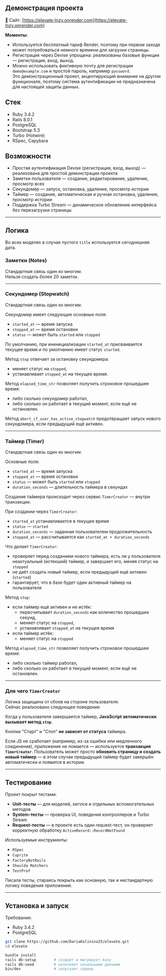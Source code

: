 ## Демонстрация проекта

🔗 Сайт: [https://elevate-lnzy.onrender.com](https://elevate-lnzy.onrender.com)

**Моменты:**
- Используется бесплатный тариф Render, поэтому при первом заходе может потребоваться немного времени для загрузки страницы.
- Регистрация через Devise упрощена: реализованы базовые функции — регистрация, вход, выход.
- Можно использовать фиктивную почту для регистрации `demo@example.com` и простой пароль, например `password`.  
  Это демонстрационный проект, акцентирующий внимание на другом функционале, поэтому система аутентификации не предназначена для настоящей защиты данных.

## Стек

- Ruby 3.4.2  
- Rails 8.0.1  
- PostgreSQL  
- Bootstrap 5.3  
- Turbo (Hotwire)  
- RSpec, Capybara  

## Возможности

- Простая аутентификация Devise (регистрация, вход, выход) — реализована для простой демонстрации проекта  
- Заметки пользователя — создание, редактирование, удаление, просмотр всех  
- Секундомер — запуск, остановка, удаление, просмотр истории  
- Таймер — создание, автоматическая и ручная остановка, удаление, просмотр истории  
- Поддержка Turbo Stream — динамическое обновление интерфейса без перезагрузки страницы

---

## Логика

Во всех моделях в случае пустого `title` используется сегодняшняя дата.

### Заметки (Notes)

Стандартная связь один ко многим.  
Нельзя создать более 20 заметок.

---

### Секундомер (Stopwatch)

Стандартная связь один ко многим. 

Секундомер имеет следующие основные поля:

- `started_at` — время запуска  
- `stopped_at` — время остановки  
- `status` — может быть `started` или `stopped`

По умолчанию, при ининициализации `started_at` присваивается текущее время и по умолчанию имеет статус `started`.

Метод `stop` отвечает за остановку секундомера:  
- меняет статус на `stopped`,  
- устанавливает `stopped_at` на текущее время.

Метод `elapsed_time_str` позволяет получить строковое прошедшее время:  
- либо сколько секундомер работал,  
- либо сколько он работает в текущий момент, если ещё не остановлен.

Метод `abort_if_user_has_active_stopwatch` предотвращает запуск нового секундомера, если предыдущий ещё активен.

---

### Таймер (Timer)

Стандартная связь один ко многим. 

Основные поля:

- `started_at` — время запуска  
- `stopped_at` — время остановки  
- `status` — может быть `started` или `stopped`  
- `duration_seconds` — длительность таймера в секундах

Создание таймера происходит через сервис `TimerCreator` — внутри транзакции.

При создании через `TimerCreator`:
- `started_at` устанавливается в текущее время  
- `status` — `started`  
- `duration_seconds` — заданная пользователем продолжительность  
- `stopped_at` — рассчитывается как `started_at + duration_seconds`

Что делает `TimerCreator`:
- проверяет перед созданием нового таймера, есть ли у пользователя неактуальный (истекший) таймер, и завершает его, меняя статус на `stopped`  
- не даёт создать новый таймер, если предыдущий ещё активен (`started`)  
- гарантирует, что в базе будет один активный таймер на пользователя

Метод `stop`:
- если таймер ещё активен и не истёк:  
  - пересчитывает `duration_seconds` как количество прошедших секунд,  
  - меняет статус на `stopped`,  
  - устанавливает `stopped_at` на текущее время  
- если таймер истёк:  
  - меняет статус на `stopped`

Метод `elapsed_time_str` позволяет получить строковое прошедшее время:  
- либо сколько таймер работал,  
- либо сколько он работает в текущий момент, если ещё не остановлен.

---

### Для чего `TimerCreator`

Логика защищена от сбоев на стороне пользователя.  
Сейчас реализовано следующее поведение:

Когда у пользователя завершается таймер, **JavaScript автоматически вызывает метод `stop`**.  

Кнопки "Старт" и "Стоп" **не зависят от статуса** таймера.  

Если JS не сработает (например, из-за ошибки или медленного соединения), приложение не ломается — используется **транзакция `TimerCreator`**. Пользователь может просто **обновить страницу и создать новый таймер** — в этом случае предыдущий таймер будет завершён автоматически и появится в истории.

---

## Тестирование

Проект покрыт тестами:

- **Unit-тесты** — для моделей, service и отдельных вспомогательных методов  
- **System-тесты** — проверка UI, поведения контроллеров и Turbo Stream  
- **Request-тесты** — в проекте есть один request-тест, он проверяет корректную обработку `ActiveRecord::RecordNotFound`

Используемые инструменты:
- `RSpec`  
- `Cuprite`  
- `FactoryBotRails`  
- `Shoulda Matchers`  
- `TestProf`

Писала тесты, стараясь покрыть как основную, так и нестандартную логику поведения приложения.

---

## Установка и запуск

Требования:
- Ruby 3.4.2  
- PostgreSQL

```bash
git clone https://github.com/DariaKalinina25/elevate.git
cd elevate

bundle install
rails db:setup        # создаёт и мигрирует базу
rails db:seed         # наполняет начальными данными
bin/dev               # запускает сервер
